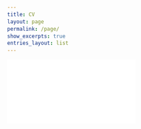 ```yaml
---
title: CV
layout: page
permalink: /page/
show_excerpts: true
entries_layout: list
---
```

![cv](CV_ludivine_Robert.pdf)

